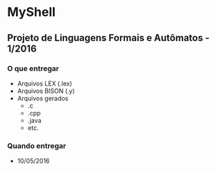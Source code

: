 # MyShell
## Projeto de Linguagens Formais e Autômatos - 1/2016

### O que entregar
- Arquivos LEX (.lex)
- Arquivos BISON (.y)
- Arquivos gerados
    - .c
    - .cpp
    - .java
    - etc.

### Quando entregar
- 10/05/2016
